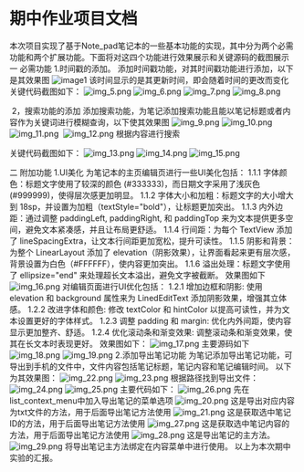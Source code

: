 # 期中作业项目文档

   本次项目实现了基于Note_pad笔记本的一些基本功能的实现，其中分为两个必需功能和两个扩展功能。下面将对这四个功能进行效果展示和关键源码的截图展示
    一 必需功能
    1.时间戳的添加。
    添加时间戳功能，对其时间戳功能进行添加，以下是其效果图
   ![image1](image1.png)
     该时间显示的是其更新时间，即会随着时间的更改而变化
     关键代码截图如下：
      ![img_5.png](img_5.png)
      ![img_6.png](img_6.png)
     ![img_7.png](img_7.png) ![img_8.png](img_8.png)

​     2，搜索功能的添加
​    添加搜索功能，为笔记添加搜索功能且能以笔记标题或者内容作为关键词进行模糊查询，以下使其效果图
   ![img_9.png](img_9.png)
 ![img_10.png](img_10.png)
   ![img_11.png](img_11.png)
​    ![img_12.png](img_12.png)
   根据内容进行搜索

   关键代码截图如下：
   ![img_13.png](img_13.png)
![img_14.png](img_14.png)
![img_15.png](img_15.png)

   二 附加功能
   1.UI美化
   为笔记本的主页编辑页进行一些UI美化包括：
   1.1.1 字体颜色：标题文字使用了较深的颜色 (#333333)，而日期文字采用了浅灰色 (#999999)，使得层次感更加明显。
   1.1.2 字体大小和加粗：标题文字的大小增大到 18sp，并设置为加粗（textStyle="bold"），让标题更加突出。
   1.1.3 内外边距：通过调整 paddingLeft, paddingRight, 和 paddingTop 来为文本提供更多空间，避免文本紧凑感，并且让布局更舒适。
   1.1.4 行间距：为每个 TextView 添加了 lineSpacingExtra，让文本行间距更加宽松，提升可读性。
   1.1.5 阴影和背景：为整个 LinearLayout 添加了 elevation（阴影效果），让界面看起来更有层次感，背景设置为白色（#FFFFFF），使内容更加突出。
   1.1.6 溢出处理：标题文字使用了 ellipsize="end" 来处理超长文本溢出，避免文字被截断。
   效果图如下
   ![img_16.png](img_16.png)
   对编辑页面进行UI优化包括：
   1.2.1 增加边框和阴影: 使用 elevation 和 background 属性来为 LinedEditText 添加阴影效果，增强其立体感。
   1.2.2 改进字体和颜色: 修改 textColor 和 hintColor 以提高可读性，并为文本设置更好的字体样式。
   1.2.3 调整 padding 和 margin: 优化内外间距，使内容显示更加整齐、舒适。
   1.2.4 优化滚动条和渐变效果: 调整滚动条和渐变效果，使其在长文本时表现更好。
   效果图如下：
   ![img_17.png](img_17.png)
   主要源码如下
   ![img_18.png](img_18.png)
   ![img_19.png](img_19.png)
   2.添加导出笔记功能
   为笔记添加导出笔记功能，可导出到手机的文件中，文件内容包括笔记标题，笔记内容和笔记编辑时间。
   以下为其效果图：
   ![img_22.png](img_22.png)
   ![img_23.png](img_23.png)
    根据路径找到导出文件：
    ![img_24.png](img_24.png)
    ![img_25.png](img_25.png)
     主要代码如下：
     ![img_26.png](img_26.png)
     先在list_context_menu中加入导出笔记的菜单选项
     ![img_20.png](img_20.png)
     这是导出对应内容为txt文件的方法，用于后面导出笔记方法使用
     ![img_21.png](img_21.png)
     这是获取选中笔记ID的方法，用于后面导出笔记方法使用
     ![img_27.png](img_27.png)
     这是获取选中笔记内容的方法，用于后面导出笔记方法使用
     ![img_28.png](img_28.png)
     这是导出笔记的主方法。
      ![img_29.png](img_29.png)
      将导出笔记主方法绑定在内容菜单中进行使用。
      以上为本次期中实验的汇报。